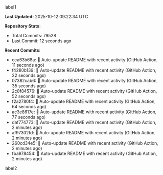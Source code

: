 
label1 
<!-- ACTIVITY_START -->
**Last Updated:** 2025-10-12 09:22:34 UTC

**Repository Stats:**
- Total Commits: 79528
- Last Commit: 12 seconds ago

**Recent Commits:**
- cca63b68a: 🤖 Auto-update README with recent activity (GitHub Action, 11 seconds ago)
- f4280b139: 🤖 Auto-update README with recent activity (GitHub Action, 22 seconds ago)
- 07382cab6: 🤖 Auto-update README with recent activity (GitHub Action, 35 seconds ago)
- 2c8f84576: 🤖 Auto-update README with recent activity (GitHub Action, 52 seconds ago)
- f2a2780f4: 🤖 Auto-update README with recent activity (GitHub Action, 64 seconds ago)
- ac3e8617e: 🤖 Auto-update README with recent activity (GitHub Action, 77 seconds ago)
- daf774773: 🤖 Auto-update README with recent activity (GitHub Action, 2 minutes ago)
- af97302fd: 🤖 Auto-update README with recent activity (GitHub Action, 2 minutes ago)
- 260cd34e5: 🤖 Auto-update README with recent activity (GitHub Action, 2 minutes ago)
- fba978454: 🤖 Auto-update README with recent activity (GitHub Action, 2 minutes ago)
<!-- ACTIVITY_END -->

label2
